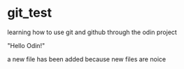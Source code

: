 # git_test
learning how to use git and github through the odin project

"Hello Odin!"

a new file has been added because new files are noice
